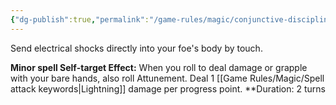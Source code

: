 ```yaml
---
{"dg-publish":true,"permalink":"/game-rules/magic/conjunctive-disciplines/lightning-spells/spark-grip/"}
---
```


Send electrical shocks directly into your foe's body by touch.

**Minor spell
Self-target
Effect:** When you roll to deal damage or grapple with your bare hands, also roll Attunement. Deal 1 [[Game Rules/Magic/Spell attack keywords\|Lightning]] damage per progress point.
**Duration: 2 turns